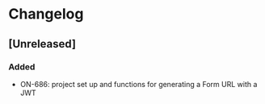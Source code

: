 # Changelog

## [Unreleased]

### Added
- ON-686: project set up and functions for generating a Form URL with a JWT